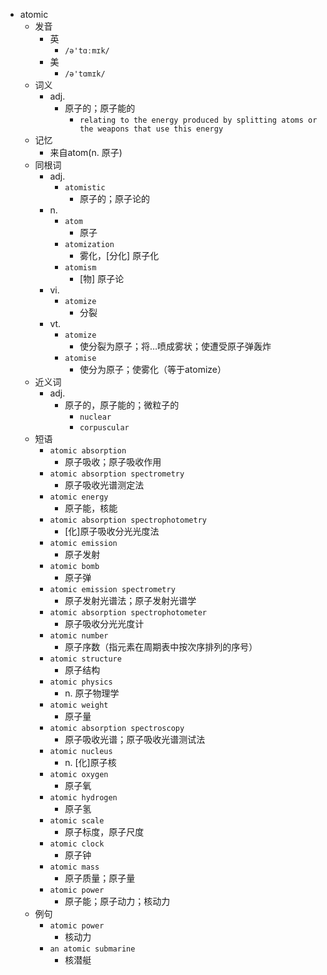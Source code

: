 - atomic
  - 发音
    - 英
      - `/ə'tɑːmɪk/`
    - 美
      - `/ə'tɑmɪk/`
  - 词义
    - adj.
      - 原子的；原子能的
        - `relating to the energy produced by splitting atoms or the weapons that use this energy`
  - 记忆
    - 来自atom(n. 原子)
  - 同根词
    - adj.
      - `atomistic`
        - 原子的；原子论的
    - n.
      - `atom`
        - 原子
      - `atomization`
        - 雾化，[分化] 原子化
      - `atomism`
        - [物] 原子论
    - vi.
      - `atomize`
        - 分裂
    - vt.
      - `atomize`
        - 使分裂为原子；将…喷成雾状；使遭受原子弹轰炸
      - `atomise`
        - 使分为原子；使雾化（等于atomize）
  - 近义词
    - adj.
      - 原子的，原子能的；微粒子的
        - `nuclear`
        - `corpuscular`
  - 短语
    - `atomic absorption`
      - 原子吸收；原子吸收作用 
    - `atomic absorption spectrometry`
      - 原子吸收光谱测定法 
    - `atomic energy`
      - 原子能，核能 
    - `atomic absorption spectrophotometry`
      - [化]原子吸收分光光度法 
    - `atomic emission`
      - 原子发射 
    - `atomic bomb`
      - 原子弹 
    - `atomic emission spectrometry`
      - 原子发射光谱法；原子发射光谱学 
    - `atomic absorption spectrophotometer`
      - 原子吸收分光光度计 
    - `atomic number`
      - 原子序数（指元素在周期表中按次序排列的序号） 
    - `atomic structure`
      - 原子结构 
    - `atomic physics`
      - n. 原子物理学 
    - `atomic weight`
      - 原子量 
    - `atomic absorption spectroscopy`
      - 原子吸收光谱；原子吸收光谱测试法 
    - `atomic nucleus`
      - n. [化]原子核 
    - `atomic oxygen`
      - 原子氧 
    - `atomic hydrogen`
      - 原子氢 
    - `atomic scale`
      - 原子标度，原子尺度 
    - `atomic clock`
      - 原子钟 
    - `atomic mass`
      - 原子质量；原子量 
    - `atomic power`
      - 原子能；原子动力；核动力 
  - 例句
    - `atomic power`
      - 核动力
    - `an atomic submarine`
      - 核潜艇


